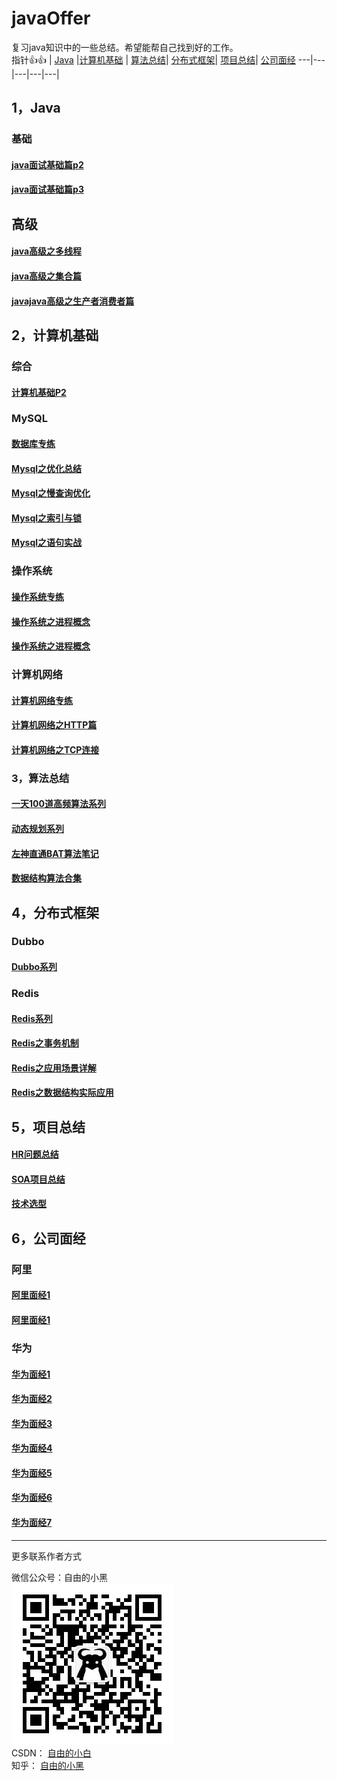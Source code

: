 # javaOffer
复习java知识中的一些总结。希望能帮自己找到好的工作。  
指针👍👍 | [Java](#1) |[计算机基础](#2) |  [算法总结](#3)|  [分布式框架](#4)|  [项目总结](#5)|  [公司面经](#6)
---|---|---|---|---|

## 1，Java<span id = 1></sapn>
### 基础
#### [java面试基础篇p2](/java基础/java面试基础P2.md)
#### [java面试基础篇p3](/java基础/java面试基础P3.md)
## 高级
#### [java高级之多线程](/java基础/java高级之多线程.md)
#### [java高级之集合篇](/java基础/java高级之集合篇.md)
#### [javajava高级之生产者消费者篇](/java基础/java高级之生产者消费者篇.md)
## 2，计算机基础<span id = 2></sapn>
### 综合
#### [计算机基础P2](计算机基础/计算机基础P2.md)
### MySQL
#### [数据库专练](计算机基础/数据库专练.md)
#### [Mysql之优化总结](/计算机基础/Mysql之优化总结.md)
#### [Mysql之慢查询优化](/计算机基础/Mysql之慢查询优化.md)
#### [Mysql之索引与锁](/计算机基础/Mysql之索引与锁.md)
#### [Mysql之语句实战](/计算机基础/Mysql之语句实战.md)
### 操作系统
#### [操作系统专练](计算机基础/操作系统专练.md)
#### [操作系统之进程概念](计算机基础/操作系统之进程概念.md)
#### [操作系统之进程概念](计算机基础/操作系统之进程概念.md)
### 计算机网络
#### [计算机网络专练](计算机基础/计算机网络专练.md)
#### [计算机网络之HTTP篇](计算机基础/计算机网络之HTTP篇.md)
#### [计算机网络之TCP连接](计算机基础/计算机网络之TCP连接.md)
### 3，算法总结 <span id = 3></sapn>
#### [一天100道高频算法系列](/算法总结/一天100道高频算法系列.md)
#### [动态规划系列](/算法总结/动态规划系列.md)
#### [左神直通BAT算法笔记](/算法总结/左神直通BAT算法笔记.md)
#### [数据结构算法合集](/算法总结/数据结构算法合集.md)
## 4，分布式框架<span id = 4></sapn>
### Dubbo
#### [Dubbo系列](/分布式框架/Dubbo系列.md)
### Redis
#### [Redis系列](/分布式框架/Redis系列.md)
#### [Redis之事务机制](/分布式框架/Redis之事务机制.md)
#### [Redis之应用场景详解](/分布式框架/Redis之应用场景详解.md)
#### [Redis之数据结构实际应用](/分布式框架/Redis之数据结构实际应用.md)
## 5，项目总结<span id = 5></sapn>
#### [HR问题总结](项目总结/HR问题总结.md)
#### [SOA项目总结](项目总结/SOA项目总结.md)
#### [技术选型](项目总结/技术选型.md)
## 6，公司面经<span id = 6></sapn>
### 阿里
#### [阿里面经1](/公司面经/Alibaba.md)
#### [阿里面经1](/公司面经/Alibaba.md)
### 华为
#### [华为面经1](/公司面经/huawei.md)
#### [华为面经2](/公司面经/huawei2.md)
#### [华为面经3](/公司面经/huawei3.md)
#### [华为面经4](/公司面经/huawei4.md)
#### [华为面经5](/公司面经/huawei5.md)
#### [华为面经6](/公司面经/huawei6.md)
#### [华为面经7](/公司面经/huawei7.md)
---
更多联系作者方式

微信公众号：自由的小黑  
![微信公众号](image/weixin.jpg)  
CSDN：    [自由的小白](https://blog.csdn.net/zzzzlei123123123)  
知乎：     [自由的小黑](https://www.zhihu.com/people/ziyouxiaohei/activities)
